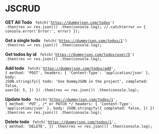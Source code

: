 # JSCRUD
**GET All Todo**
<code>
fetch('https://dummyjson.com/todos')
.then(res => res.json())
.then(console.log);
//.catch(error => { console.error('Error:', error) });
</code>

**Get a single todo**
<code>
fetch('https://dummyjson.com/todos/1')
.then(res => res.json())
.then(console.log);
 </code>
 
**Get todos by  id**
<code>
fetch('https://dummyjson.com/todos/user/5')
.then(res => res.json())
.then(console.log);
</code>

**Add todo**
<code>
fetch('https://dummyjson.com/todos/add', {
  method: 'POST',
  headers: { 'Content-Type': 'application/json' },
  body: JSON.stringify({
    todo: 'Use DummyJSON in the project',
    completed: false,
    userId: 5,
  })
})
.then(res => res.json())
.then(console.log);
</code>

**Update todo**
<code>
fetch('https://dummyjson.com/todos/1', {
  method: 'PUT', /* or PATCH */
  headers: { 'Content-Type': 'application/json' },
  body: JSON.stringify({
    completed: false,
  })
})
.then(res => res.json())
.then(console.log);
</code>

**Delete todo**
<code>
fetch('https://dummyjson.com/todos/1', {
  method: 'DELETE',
})
.then(res => res.json())
.then(console.log);
</code>
